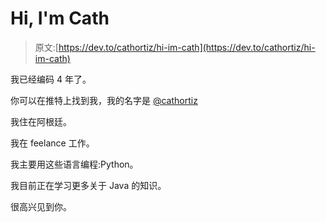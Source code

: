 # Hi, I'm Cath

> 原文:[https://dev.to/cathortiz/hi-im-cath](https://dev.to/cathortiz/hi-im-cath)

我已经编码 4 年了。

你可以在推特上找到我，我的名字是 [@cathortiz](https://twitter.com/cathortiz)

我住在阿根廷。

我在 feelance 工作。

我主要用这些语言编程:Python。

我目前正在学习更多关于 Java 的知识。

很高兴见到你。